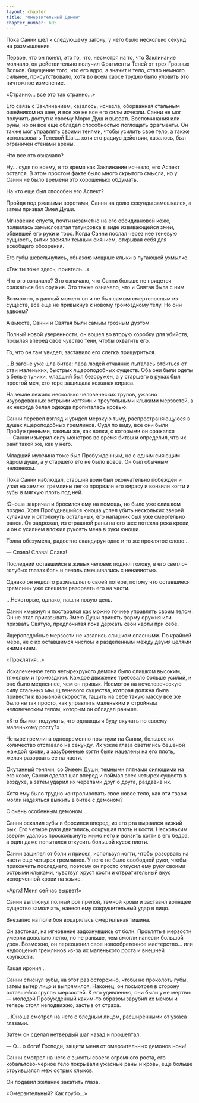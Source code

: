 ```yaml
---
layout: chapter
title: "Омерзительный Демон"
chapter_number: 605
---
```


Пока Санни шел к следующему загону, у него было несколько секунд на размышления.





Первое, что он понял, это то, что, несмотря на то, что Заклинание молчало, он действительно получил Фрагменты Теней от трех Грозных Волков. Ощущение того, что его ядро, а значит и тело, стало немного сильнее, присутствовало, хотя во всем хаосе трудно было уловить это ничтожное изменение.





«Странно... все это так странно...»





Его связь с Заклинанием, казалось, исчезла, оборванная стальным ошейником на шее, и все же не все его силы исчезли. Санни не мог получить доступ к своему Морю Душ и вызвать Воспоминания или руны, но он все еще обладал способностью поглощать фрагменты. Он также мог управлять своими тенями, чтобы усилить свое тело, а также использовать Теневой Шаг... хотя его радиус действия, казалось, был ограничен стенами арены.





Что все это означало?





Ну... судя по всему, в то время как Заклинание исчезло, его Аспект остался. В этом простом факте было много скрытого смысла, но у Санни не было времени это хорошенько обдумать.





На что еще был способен его Аспект?





Пройдя под ржавыми воротами, Санни на долю секунды замешкался, а затем призвал Змея Души.





Мгновение спустя, почти незаметно на его обсидиановой коже, появилась замысловатая татуировка в виде извивающейся змеи, обвившей его руки и торс. Когда Санни послал через нее теневую сущность, витки засияли темным сиянием, открывая себя для всеобщего обозрения.





Его губы шевельнулись, обнажив мощные клыки в пугающей ухмылке.





«Так ты тоже здесь, приятель...»





Что это означало? Это означало, что Санни больше не придется сражаться без оружия. Это также означало, что и Святая была с ним.





Возможно, в данный момент он и не был самым смертоносным из существ, все еще не привыкнув к новому громоздкому телу. Но они вдвоем?





А вместе, Санни и Святая были самым грозным дуэтом.





Полный новой уверенности, он вошел во вторую коробку для убийств, посылая вперед свое чувство тени, чтобы охватить его.





То, что он там увидел, заставило его слегка прищуриться.





...В загоне уже шла битва: пара людей отчаянно пыталась отбиться от стаи маленьких, быстрых ящероподобных существ. Оба они были одеты в белые туники, младший был безоружен, а у старшего в руках был простой меч, его торс защищала кожаная кираса.





На земле лежало несколько человеческих трупов, ужасно изуродованных острыми когтями и треугольными клыками мерзостей, а их некогда белая одежда пропиталась кровью.





Санни перевел взгляд и увидел мерзкую тьму, распространяющуюся в душах ящероподобных гремлинов. Судя по виду, все они были Пробужденными, такими же, как волки, с которыми он сражался — Санни измерил силу монстров во время битвы и определил, что их ранг такой же, как у него.





Младший мужчина тоже был Пробужденным, но с одним сияющим ядром души, а у старшего его не было вовсе. Он был обычным человеком.





Пока Санни наблюдал, старший воин был окончательно побежден и упал на землю: гремлины легко прорвали его кирасу и вонзили когти и зубы в мягкую плоть под ней.





Юноша закричал и бросился ему на помощь, но было уже слишком поздно. Хотя Пробудившийся юноша успел убить нескольких зверей кулаками и оттолкнуть остальных, его напарник был уже смертельно ранен. Он задрожал, из страшной раны на его шее потекла река крови, и он с усилием вложил рукоять меча в руки юноши.





Толпа обезумела, радостно скандируя одно и то же проклятое слово...





— Слава! Слава! Слава!





Последний оставшийся в живых человек поднял голову, в его светло-голубых глазах боль и печаль смешивались с ненавистью.





Однако он недолго размышлял о своей потере, потому что оставшиеся гремлины уже спешили разорвать его на части.





...Некоторые, однако, нашли новую цель.





Санни хмыкнул и постарался как можно точнее управлять своим телом. Он не стал приказывать Змею Души принять форму оружия или призвать Святую, предпочитая пока держать свои карты при себе.





Ящероподобные мерзости не казались слишком опасными. По крайней мере, не с их оставшимся числом и разделенным между двумя целями вниманием.





«Проклятия...»





Искалеченное тело четырехрукого демона было слишком высоким, тяжелым и громоздким. Каждое движение требовало больше усилий, и оно было медленнее, чем он привык. Несмотря на нечеловеческую силу стальных мышц теневого существа, которая должна была привести к взрывной скорости, тащить на себе такую массу все же было не так просто, как управлять маленьким и стройным человеческим телом, которым он обладал раньше.





«Кто бы мог подумать, что однажды я буду скучать по своему маленькому росту?»





Четыре гремлина одновременно прыгнули на Санни, большее их количество отставало на секунду. Их узкие глаза светились бешеной жаждой крови, а зазубренные когти были нацелены на его плоть, желая разорвать ее на части.





Окутанный тенями, со Змеем Души, темными пятнами сияющими на его коже, Санни сделал шаг вперед и поймал всех четырех существ в воздухе, а затем ударил их черепами друг о друга, раздавив их.





Хотя ему было трудно контролировать свое новое тело, как эти твари могли надеяться выжить в битве с демоном?





С очень особенным демоном...





Санни оскалил зубы и бросился вперед, из его рта вырвался низкий рык. Его четыре руки двигались, сокрушая плоть и кости. Нескольким зверям удалось проскользнуть мимо него и вонзить когти в его бедра, а один даже попытался откусить большой кусок плоти.





Санни зашипел от боли и присел, используя когти, чтобы разорвать на части еще четырех гремлинов. У него не было свободной руки, чтобы прикончить последнего, поэтому он просто откусил ему руку своими острыми клыками, чувствуя хруст кости и отвратительный вкус испорченной крови на языке.





«Аргх! Меня сейчас вырвет!»





Санни выплюнул полный рот прелой, темной крови и заставил вопящее существо замолчать, нанеся ему сокрушительный удар в лицо.





Внезапно на поле боя воцарилась смертельная тишина.





Он застонал, на мгновение задохнувшись от боли. Проклятые мерзости умерли довольно легко, но не раньше, чем смогли нанести большой урон. Возможно, он переоценил свое новообретенное мастерство... или недооценил гремлинов из-за их маленького роста и внешней хрупкости.





Какая ирония...





Санни стиснул зубы, на этот раз осторожно, чтобы не проколоть губы, затем вытер лицо и выпрямился. Наконец, он посмотрел в сторону оставшейся группы мерзостей. К его удивлению, они были уже мертвы — молодой Пробужденный каким-то образом зарубил их мечом и теперь стоял неподвижно, застыв от страха.





...Юноша смотрел на него с бледным лицом, расширенными от ужаса глазами.





Затем он сделал нетвердый шаг назад и прошептал:





— О... о боги! Господи, защити меня от омерзительных демонов ночи!





Санни смотрел на него с высоты своего огромного роста, его кобальтово-черное тело покрывали ужасные раны и кровь, еще больше струившаяся меж острых клыков.





Он подавил желание закатить глаза.





«Омерзительный? Как грубо...»